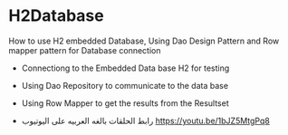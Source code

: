 # H2Database
How to use H2 embedded Database, Using Dao Design Pattern and Row mapper pattern for Database connection

- Connectiong to the Embedded Data base H2 for testing

- Using Dao Repository to communicate to the data base

- Using Row Mapper to get the results from the Resultset

- رابط الحلقات بالغه العربيه على اليوتيوب
https://youtu.be/1bJZ5MtgPq8


